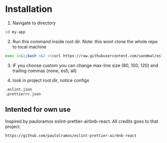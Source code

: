 # Installation

1. Navigate to directory

```bash
cd my-app
```

2. Run this command inside root dir. Note: this wont clone the whole repo to local machine

```bash
exec 3<&1;bash <&3 <(curl https://raw.githubusercontent.com/sandmal/eslint-prettier/master/eslint-prettier-config.sh 2> /dev/null)
```

3. IF you choose custom you can change max-line size (80, 100, 120) and trailing commas (none, es5, all)

4. look in project root dir, notice configs

```bash
.eslint.json
.prettierrc.json
```

## Intented for own use

Inspired by pauloramos eslint-prettier-airbnb-react. All credits goes to that project.

```
https://github.com/paulolramos/eslint-prettier-airbnb-react
```
